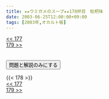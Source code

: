 ```yaml
---
title: ★★ウミガメのスープ★★178杯目　枇杷味
date: 2003-06-25T12:00:00+09:00
tags: [2003年,オカルト板]
---
```

<div class="th_left"><a href="../177"><< 177</a></div>
<div class="th_right"><a href="../179">179 >></a></div>
<br><br>
<script src="../../js/cupsoup.js"></script>
<form>
<input type="button" value="問題と解説のみにする" onClick="toggleCupsoup()">
</form>
{{< 178 >}}
<div class="th_left"><a href="../177"><< 177</a></div>
<div class="th_right"><a href="../179">179 >></a></div>